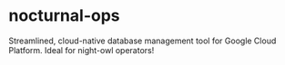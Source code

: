 # nocturnal-ops
Streamlined, cloud-native database management tool for Google Cloud Platform. Ideal for night-owl operators!
